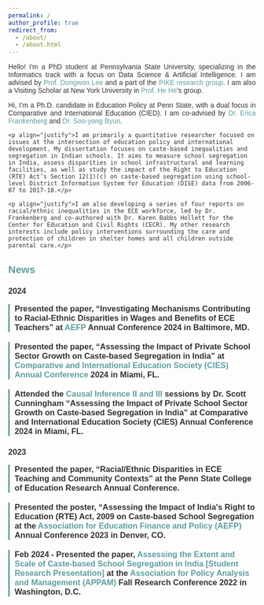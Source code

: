 ```yaml
---
permalink: /
author_profile: true
redirect_from:
  - /about/
  - /about.html
---
```

<html lang="en">
<head>
  <style>
   body {
  	font-family: 'Arial', sans-serif;
  	color: #333;
	}
	h1 {
  	color: #333;
	}
	a {
  	color: #5F9EA0;
  	text-decoration: none;
	}
	a:hover {
  	color: #388e3c;
	}
	.news-item {
  	margin-bottom: 20px;
  	border-left: 3px solid #5F9EA0;
  	padding-left: 10px;
	}
	.news-item h3 {
  	margin-top: 0;
  	color: #333;
	}
	.news-item p {
  	margin-bottom: 5px;
	}
	hr {
  	border-top: 2px solid #5F9EA0;
  	margin-top: 30px;
	}
  </style>
</head>
<body>
 	<p align="justify">Hello! I'm a PhD student at Pennsylvania State University, specializing in the Informatics track with a focus on Data Science & Artificial Intelligence. I am advised by <a href="https://pike.psu.edu/dongwon/" target="_blank">Prof. Dongwon Lee</a> and a part of the <a href="https://pike.psu.edu/index.html" target="_blank">PIKE research group</a>. I am also a Visiting Scholar at New York University in <a href="https://hhexiy.github.io" target="_blank">Prof. He He</a>'s group.</p>

<p align="justify">Hi, I’m a Ph.D. candidate in Education Policy at Penn State, with a dual focus in Comparative and International Education (CIED). I am co-advised by <a href="https://sites.psu.edu/frankenberg/">Dr. Erica Frankenberg</a> and <a href="https://sites.google.com/site/sooyongbyunshomepage/home">Dr. Soo-yong Byun</a>.</p>
   
 	<p align="justify">I am primarily a quantitative researcher focused on issues at the intersection of education policy and international development. My dissertation focuses on caste-based inequalities and segregation in Indian schools. It aims to measure school segregation in India, assess disparities in school infrastructural and learning facilities, as well as study the impact of the Right to Education (RTE) Act’s Section 12(1)(c) on caste-based segregation using school-level District Information System for Education (DISE) data from 2006-07 to 2017-18.</p>

 	<p align="justify">I am also developing a series of four reports on racial/ethnic inequalities in the ECE workforce, led by Dr. Frankenberg and co-authored with Dr. Karen Babbs Hollett for the Center for Education and Civil Rights (CECR). My other research interests include policy interventions surrounding the care and protection of children in shelter homes and all children outside parental care.</p>
	 
  <h2 style="color: #5F9EA0;">News</h2>
<h3>2024</h3>
  <div class="news-item">
	<h3>Presented the paper, “Investigating Mechanisms Contributing to Racial-Ethnic Disparities in Wages and Benefits of ECE Teachers” at <a href="https://aefpweb.org/">AEFP</a> Annual Conference 2024 in Baltimore, MD.</h3>
  </div>
 
  <div class="news-item">
	<h3>Presented the paper, “Assessing the Impact of Private School Sector Growth on Caste-based Segregation in India” at <a href="https://conference.cies.us/">Comparative and International Education Society (CIES) Annual Conference</a> 2024 in Miami, FL.</em></h3>
  </div>

  <div class="news-item">
	<h3>Attended the <a href="https://www.mixtapesessions.io/sessions/">Causal Inference II and III </a> sessions by Dr. Scott Cunningham “Assessing the Impact of Private School Sector Growth on Caste-based Segregation in India” at Comparative and International Education Society (CIES) Annual Conference 2024 in Miami, FL.</em></h3>
  </div>

 <h3>2023</h3>

  <div class="news-item">
	<h3>Presented the paper, “Racial/Ethnic Disparities in ECE Teaching and Community Contexts” at the Penn State College of Education Research Annual Conference.</h3>
  </div>
 
  <div class="news-item">
	<h3>Presented the poster, “Assessing the Impact of India's Right to Education (RTE) Act, 2009 on Caste-based School Segregation at the <a href="https://aefpweb.org/">Association for Education Finance and Policy (AEFP)</a> Annual Conference 2023 in Denver, CO.</h3>
  </div>
 
  <div class="news-item">
	<h3>Feb 2024 - Presented the paper, <a href="https://appam.confex.com/appam/2022/meetingapp.cgi/Paper/46135">Assessing the Extent and Scale of Caste-based School Segregation in India [Student Research Presentation]</a> at the <a href="https://www.appam.org/about-appam/">Association for Policy Analysis and Management (APPAM) </a> Fall Research Conference 2022 in Washington, D.C.</h3>
 </div>

</div>
</body>
</html>

